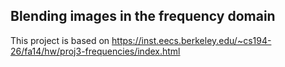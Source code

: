 ## Blending images in the frequency domain
This project is based on https://inst.eecs.berkeley.edu/~cs194-26/fa14/hw/proj3-frequencies/index.html
